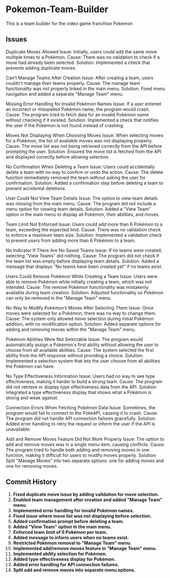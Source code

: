# Pokemon-Team-Builder
This is a team builder for the video game franchise Pokemon
## Issues
Duplicate Moves Allowed
Issue: Initially, users could add the same move multiple times to a Pokémon.
Cause: There was no validation to check if a move had already been selected.
Solution: Implemented a check that prevents adding duplicate moves.

Can't Manage Teams After Creation
Issue: After creating a team, users couldn't manage their teams properly.
Cause: The manage team functionality was not properly linked in the main menu.
Solution: Fixed menu navigation and added a separate "Manage Team" menu.

Missing Error Handling for Invalid Pokémon Names
Issue: If a user entered an incorrect or misspelled Pokémon name, the program would crash.
Cause: The program tried to fetch data for an invalid Pokémon name without checking if it existed.
Solution: Implemented a check that notifies the user if the Pokémon is not found instead of crashing.

Moves Not Displaying When Choosing Moves
Issue: When selecting moves for a Pokémon, the list of available moves was not displaying properly.
Cause: The move list was not being retrieved correctly from the API before prompting the user.
Solution: Ensured the move list is fetched from the API and displayed correctly before allowing selection.

No Confirmation When Deleting a Team
Issue: Users could accidentally delete a team with no way to confirm or undo the action.
Cause: The delete function immediately removed the team without asking the user for confirmation.
Solution: Added a confirmation step before deleting a team to prevent accidental deletions.

User Could Not View Team Details
Issue: The option to view team details was missing from the main menu.
Cause: The program did not include a menu option for viewing team details.
Solution: Added a "View Team" option in the main menu to display all Pokémon, their abilities, and moves.

Team Limit Not Enforced
Issue: Users could add more than 6 Pokémon to a team, exceeding the expected limit.
Cause: There was no validation check to enforce a maximum team size.
Solution: Implemented a validation check to prevent users from adding more than 6 Pokémon to a team.

No Indicator If There Are No Saved Teams
Issue: If no teams were created, selecting "View Teams" did nothing.
Cause: The program did not check if the team list was empty before displaying team details.
Solution: Added a message that displays "No teams have been created yet" if no teams exist.

Users Could Remove Pokémon While Creating a Team
Issue: Users were able to remove Pokémon while initially creating a team, which was not intended.
Cause: The remove Pokémon functionality was mistakenly available during team creation.
Solution: Adjusted functionality so Pokémon can only be removed in the "Manage Team" menu.

No Way to Modify Pokémon’s Moves After Selecting Them
Issue: Once moves were selected for a Pokémon, there was no way to change them.
Cause: The system only allowed move selection during initial Pokémon addition, with no modification option.
Solution: Added separate options for adding and removing moves within the "Manage Team" menu.

Pokémon Abilities Were Not Selectable
Issue: The program would automatically assign a Pokémon's first ability without allowing the user to choose from all available abilities.
Cause: The system selected the first ability from the API response without providing a choice.
Solution: Implemented a selection system that lets the user choose from all abilities the Pokémon can have.

No Type Effectiveness Information
Issue: Users had no way to see type effectiveness, making it harder to build a strong team.
Cause: The program did not retrieve or display type effectiveness data from the API.
Solution: Integrated a type effectiveness display that shows what a Pokémon is strong and weak against.

Connection Errors When Fetching Pokémon Data
Issue: Sometimes, the program would fail to connect to the PokeAPI, causing it to crash.
Cause: The program did not handle API connection failures gracefully.
Solution: Added error handling to retry the request or inform the user if the API is unavailable.

Add and Remove Moves Feature Did Not Work Properly
Issue: The option to add and remove moves was in a single menu item, causing conflicts.
Cause: The program tried to handle both adding and removing moves in one function, making it difficult for users to modify moves properly.
Solution: Split "Manage Moves" into two separate options: one for adding moves and one for removing moves.

## Commit History

1. **Fixed duplicate move issue by adding validation for move selection.**
2. **Enabled team management after creation and added "Manage Team" menu.**
3. **Implemented error handling for invalid Pokémon names.**
4. **Fixed issue where move list was not displaying before selection.**
5. **Added confirmation prompt before deleting a team.**
6. **Added "View Team" option in the main menu.**
7. **Enforced team limit of 6 Pokémon per team.**
8. **Added message to inform users when no teams exist.**
9. **Restricted Pokémon removal to "Manage Team" menu.**
10. **Implemented add/remove moves feature in "Manage Team" menu.**
11. **Implemented ability selection for Pokémon.**
12. **Added type effectiveness display for Pokémon.**
13. **Added error handling for API connection failures.**
14. **Split add and remove moves into separate menu options.**

